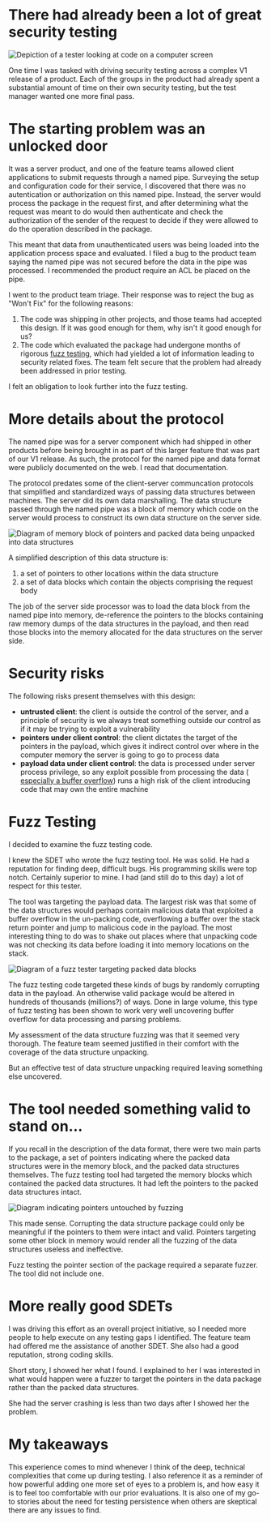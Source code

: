 There had already been a lot of great security testing
=============================================
![Depiction of a tester looking at code on a computer screen](/assets/fuzztestingsecondsetofeyes.jpg)

One time I was tasked with driving security testing
across a complex V1 release of a product. Each of
the groups in the product had already spent a substantial
amount of time on their own security testing, but
the test manager wanted one more final pass.

The starting problem was an unlocked door
=============================================
It was a server product, and one of the feature
teams allowed client applications to submit
requests through a named pipe. Surveying the setup
and configuration code for their service, I discovered
that there was no autentication or authorization
on this named pipe. Instead, the server would process
the package in the request first, and after determining
what the request was meant to do would then authenticate
and check the authorization of the sender of the
request to decide if they were allowed to do
the operation described in the package.

This meant that data from unauthenticated users was
being loaded into the application process space
and evaluated. I filed a bug to the product team
saying the named pipe was not secured before the
data in the pipe was processed. I recommended the
product require an ACL be placed on the pipe.

I went to the product team triage. Their response was
to reject the bug as "Won't Fix" for the following
reasons:
1. The code was shipping in other projects, and those
teams had accepted this design. If it was good enough
for them, why isn't it good enough for us?
2. The code which evaluated the package had undergone months
of rigorous <a href="https://en.wikipedia.org/wiki/Fuzzing">
fuzz testing</a>, which had yielded a lot of information leading to
security related fixes. The team felt secure that the problem
had already been addressed in prior testing.

I felt an obligation to look further into the fuzz testing.

More details about the protocol
=============================================
The named pipe was for a server component which had
shipped in other products before being brought in as
part of this larger feature that was part of our V1
release. As such, the protocol for the named pipe
and data format were publicly documented on the web.
I read that documentation.

The protocol predates some of the client-server
communcation protocols that simplified and standardized
ways of passing data structures between machines.
The server did its own data marshalling. The data
structure passed through the named pipe was a block
of memory which code on the server would process to
construct its own data structure on the
server side.

![Diagram of memory block of pointers and packed data being unpacked into data structures](/assets/unpacking.png)

A simplified description of this data structure is:
1. a set of pointers to other locations within the data
structure
2. a set of data blocks which contain the objects
comprising the request body

The job of the server side processor was to load the
data block from the named pipe into memory, de-reference
the pointers to the blocks containing raw memory
dumps of the data structures in the payload,
and then read those blocks into the memory allocated
for the data structures on the server side.

Security risks
=============================================
The following risks present themselves with this design:
- __untrusted client__: the client is outside the control of the
server, and a principle of security is we always treat
something outside our control as if it may be trying to
exploit a vulnerability
- __pointers under client control__: the client dictates the
target of the pointers in the payload, which gives it
indirect control over where in the computer memory the
server is going to go to process data
- __payload data under client control__: the data is processed
under server process privilege, so any exploit possible
from processing the data (<a href="https://en.wikipedia.org/wiki/Buffer_overflow">
especially a buffer overflow</a>) runs
a high risk of the client introducing code that may own
the entire machine

Fuzz Testing
=============================================
I decided to examine the fuzz testing code.

I knew the SDET who wrote the fuzz testing tool. He was solid.
He had a reputation for finding deep, difficult bugs.
His programming skills were top notch. Certainly superior to
mine. I had (and still do to this day) a lot of respect
for this tester.

The tool was targeting the payload data. The largest risk
was that some of the data structures would perhaps contain
malicious data that exploited a buffer overflow in the
un-packing code, overflowing a buffer over the stack
return pointer and jump to malicious code in the payload.
The most interesting thing to do was to shake out places
where that unpacking code was not checking its data
before loading it into memory locations on the stack.

![Diagram of a fuzz tester targeting packed data blocks](/assets/fuzzingdata.png)

The fuzz testing code targeted these kinds of bugs by
randomly corrupting data in the payload. An otherwise
valid package would be altered in hundreds of thousands
(millions?) of ways. Done in large volume, this type of
fuzz testing has been shown to work very well uncovering
buffer overflow for data processing and parsing problems.

My assessment of the data structure fuzzing was that it
seemed very thorough. The feature team seemed justified
in their comfort with the coverage of the data structure
unpacking.

But an effective test of data structure unpacking required
leaving something else uncovered.

The tool needed something valid to stand on...
=============================================
If you recall in the description of the data format, there
were two main parts to the package, a set of pointers
indicating where the packed data structures were in the
memory block, and the packed data structures themselves. 
The fuzz testing tool had targeted the memory blocks 
which contained the packed data structures. It had left
the pointers to the packed data structures intact.

![Diagram indicating pointers untouched by fuzzing](/assets/fuzzingpointers.png)

This made sense. Corrupting the data structure package
could only be meaningful if the pointers to them were
intact and valid. Pointers targeting some other block in
memory would render all the fuzzing of the data structures
useless and ineffective.

Fuzz testing the pointer section of the package required
a separate fuzzer. The tool did not include one.

More really good SDETs
=============================================
I was driving this effort as an overall project initiative, so
I needed more people to help execute on any testing gaps I identified.
The feature team had offered me the assistance of another
SDET. She also had a good reputation, strong coding skills.

Short story, I showed her what I found. I explained to her
I was interested in what would happen were a fuzzer to
target the pointers in the data package rather than the
packed data structures.

She had the server crashing is less than two days after I
showed her the problem.

My takeaways
=============================================
This experience comes to mind whenever I think of the
deep, technical complexities that come up during testing.
I also reference it as a reminder of how powerful
adding one more set of eyes to a problem is, and how
easy it is to feel too comfortable with our prior evaluations.
It is also one of my go-to stories about the need for
testing persistence when others are skeptical there are
any issues to find.
